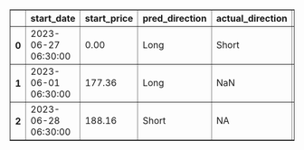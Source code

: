 <table border="1" class="dataframe">
  <thead>
    <tr style="text-align: right;">
      <th></th>
      <th>start_date</th>
      <th>start_price</th>
      <th>pred_direction</th>
      <th>actual_direction</th>
      <th>end_date</th>
      <th>end_price</th>
      <th>confidence</th>
      <th>difference</th>
    </tr>
  </thead>
  <tbody>
    <tr>
      <th>0</th>
      <td>2023-06-27 06:30:00</td>
      <td>0.00</td>
      <td>Long</td>
      <td>Short</td>
      <td>2023-06-27 12:00:00</td>
      <td>10</td>
      <td>80.000000</td>
      <td>NaN</td>
    </tr>
    <tr>
      <th>1</th>
      <td>2023-06-01 06:30:00</td>
      <td>177.36</td>
      <td>Long</td>
      <td>NaN</td>
      <td>NaN</td>
      <td>0</td>
      <td>73.170732</td>
      <td>NaN</td>
    </tr>
    <tr>
      <th>2</th>
      <td>2023-06-28 06:30:00</td>
      <td>188.16</td>
      <td>Short</td>
      <td>NA</td>
      <td>NA</td>
      <td>0</td>
      <td>72.727273</td>
      <td>NA</td>
    </tr>
  </tbody>
</table>
